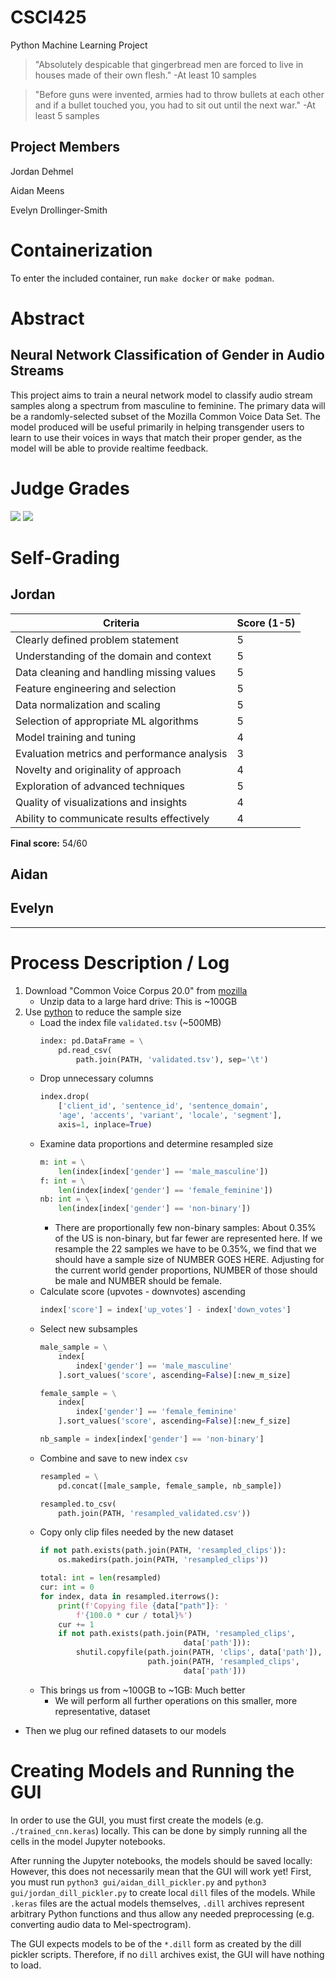 # CSCI425

Python Machine Learning Project

> "Absolutely despicable that gingerbread men are forced to live
> in houses made of their own flesh." -At least 10 samples

> "Before guns were invented, armies had to throw bullets at
> each other and if a bullet touched you, you had to sit out
> until the next war." -At least 5 samples

## Project Members

Jordan Dehmel

Aidan Meens

Evelyn Drollinger-Smith

# Containerization

To enter the included container, run `make docker` or
`make podman`.

# Abstract

## Neural Network Classification of Gender in Audio Streams

This project aims to train a neural network model to classify
audio stream samples along a spectrum from masculine to
feminine. The primary data will be a randomly-selected subset of
the Mozilla Common Voice Data Set. The model produced will be
useful primarily in helping transgender users to learn to use
their voices in ways that match their proper gender, as the
model will be able to provide realtime feedback.

# Judge Grades

![](judge-scores/1.jpg)
![](judge-scores/2.jpg)

# Self-Grading

## Jordan

 Criteria                                    | Score (1-5)
---------------------------------------------|------------------
 Clearly defined problem statement           | 5
 Understanding of the domain and context     | 5
 Data cleaning and handling missing values   | 5
 Feature engineering and selection           | 5
 Data normalization and scaling              | 5
 Selection of appropriate ML algorithms      | 5
 Model training and tuning                   | 4
 Evaluation metrics and performance analysis | 3
 Novelty and originality of approach         | 4
 Exploration of advanced techniques          | 5
 Quality of visualizations and insights      | 4
 Ability to communicate results effectively  | 4

**Final score:** 54/60

## Aidan

## Evelyn

---

# Process Description / Log

1. Download "Common Voice Corpus 20.0" from
    [mozilla](https://commonvoice.mozilla.org/en/datasets)
    - Unzip data to a large hard drive: This is ~100GB
2. Use [python](./exploration/resampling.py) to reduce the
    sample size
    - Load the index file `validated.tsv` (~500MB)
        ```py
        index: pd.DataFrame = \
            pd.read_csv(
                path.join(PATH, 'validated.tsv'), sep='\t')
        ```
    - Drop unnecessary columns
        ```py
        index.drop(
            ['client_id', 'sentence_id', 'sentence_domain',
            'age', 'accents', 'variant', 'locale', 'segment'],
            axis=1, inplace=True)
        ```
    - Examine data proportions and determine resampled size
        ```py
        m: int = \
            len(index[index['gender'] == 'male_masculine'])
        f: int = \
            len(index[index['gender'] == 'female_feminine'])
        nb: int = \
            len(index[index['gender'] == 'non-binary'])
        ```
        - There are proportionally few non-binary samples: About
            0.35% of the US is non-binary, but far fewer are
            represented here. If we resample the 22 samples we
            have to be 0.35%, we find that we should have a
            sample size of NUMBER GOES HERE. Adjusting for the
            current world gender proportions, NUMBER of those
            should be male and NUMBER should be female.
    - Calculate score (upvotes - downvotes)
        ascending
        ```py
        index['score'] = index['up_votes'] - index['down_votes']
        ```
    - Select new subsamples
        ```py
        male_sample = \
            index[
                index['gender'] == 'male_masculine'
            ].sort_values('score', ascending=False)[:new_m_size]

        female_sample = \
            index[
                index['gender'] == 'female_feminine'
            ].sort_values('score', ascending=False)[:new_f_size]

        nb_sample = index[index['gender'] == 'non-binary']
        ```
    - Combine and save to new index `csv`
        ```py
        resampled = \
            pd.concat([male_sample, female_sample, nb_sample])

        resampled.to_csv(
            path.join(PATH, 'resampled_validated.csv'))
        ```
    - Copy only clip files needed by the new dataset
        ```py
        if not path.exists(path.join(PATH, 'resampled_clips')):
            os.makedirs(path.join(PATH, 'resampled_clips'))

        total: int = len(resampled)
        cur: int = 0
        for index, data in resampled.iterrows():
            print(f'Copying file {data["path"]}: '
                f'{100.0 * cur / total}%')
            cur += 1
            if not path.exists(path.join(PATH, 'resampled_clips',
                                        data['path'])):
                shutil.copyfile(path.join(PATH, 'clips', data['path']),
                                path.join(PATH, 'resampled_clips',
                                        data['path']))
        ```
    - This brings us from ~100GB to ~1GB: Much better
        - We will perform all further operations on this
            smaller, more representative, dataset
- Then we plug our refined datasets to our models

# Creating Models and Running the GUI

In order to use the GUI, you must first create the models (e.g.
`./trained_cnn.keras`) locally. This can be done by simply
running all the cells in the model Jupyter notebooks.

After running the Jupyter notebooks, the models should be saved
locally: However, this does not necessarily mean that the GUI
will work yet! First, you must run
`python3 gui/aidan_dill_pickler.py` and
`python3 gui/jordan_dill_pickler.py` to create local `dill`
files of the models. While `.keras` files are the actual models
themselves, `.dill` archives represent arbitrary Python
functions and thus allow any needed preprocessing (e.g.
converting audio data to Mel-spectrogram).

The GUI expects models to be of the `*.dill` form as created by
the dill pickler scripts. Therefore, if no `dill` archives
exist, the GUI will have nothing to load.
